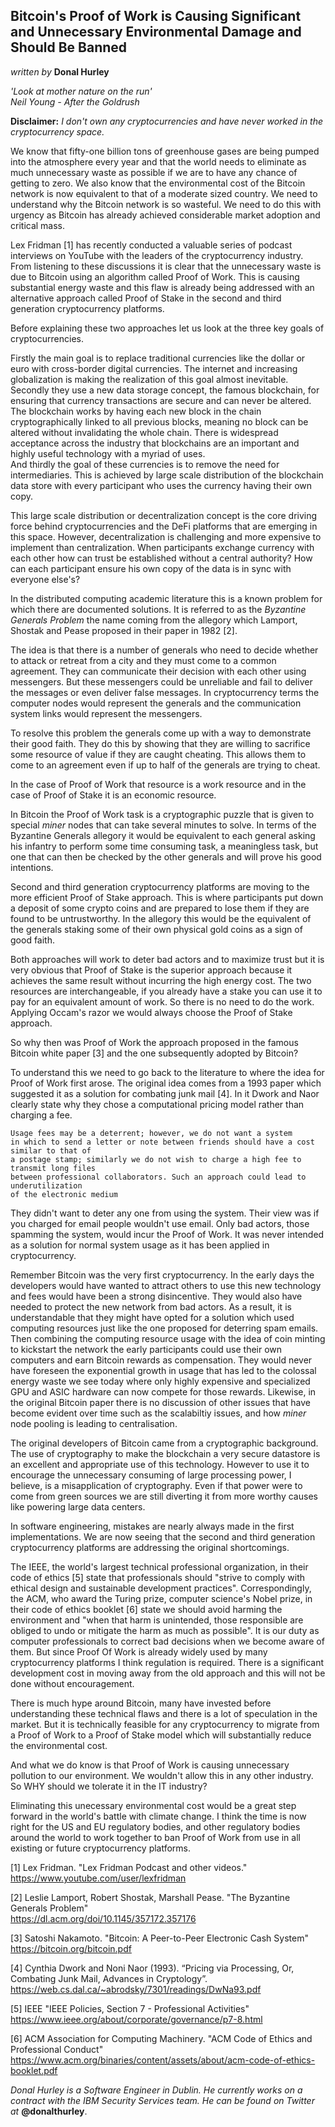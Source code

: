 ## Bitcoin's Proof of Work is Causing Significant and Unnecessary Environmental Damage and Should Be Banned
_written by_ **Donal Hurley** 

_'Look at mother nature on the run'\
Neil Young - After the Goldrush_

**Disclaimer:** _I don't own any cryptocurrencies and have never worked in the cryptocurrency space._

We know that fifty-one billion tons of greenhouse gases are being pumped into the atmosphere every year and
that the world needs to eliminate as much unnecessary waste as possible if we are to have any chance of getting to zero.
We also know that the environmental cost of the Bitcoin network is now equivalent to that of a moderate sized country.
We need to understand why the Bitcoin network is so wasteful.
We need to do this with urgency as Bitcoin has already achieved considerable market adoption and critical mass.

Lex Fridman [1] has recently conducted a valuable series of podcast interviews on YouTube with the leaders of the cryptocurrency industry.
From listening to these discussions it is clear that the unnecessary waste is due to Bitcoin using an algorithm called Proof of Work.
This is causing substantial energy waste and this flaw is already being addressed
with an alternative approach called Proof of Stake in the second and third generation cryptocurrency platforms.

Before explaining these two approaches let us look at the three key goals of cryptocurrencies.

Firstly the main goal is to replace traditional currencies like the dollar or euro with cross-border digital currencies.
The internet and increasing globalization is making the realization of this goal almost inevitable.
Secondly they use a new data storage concept, the famous blockchain, for ensuring that currency transactions are secure and can never be altered.
The blockchain works by having each new block in the chain cryptographically linked to all previous blocks, meaning no block can be altered without invalidating the whole chain.
There is widespread acceptance across the industry that blockchains are an important and highly useful technology with a myriad of uses.    
And thirdly the goal of these currencies is to remove the need for intermediaries.
This is achieved by large scale distribution of the blockchain data store with every participant who uses the currency having their own copy.

This large scale distribution or decentralization concept is the core driving force behind cryptocurrencies and the DeFi platforms that are emerging in this space.
However, decentralization is challenging and more expensive to implement than centralization.
When participants exchange currency with each other how can trust be established without a central authority?
How can each participant ensure his own copy of the data is in sync with everyone else's?

In the distributed computing academic literature this is a known problem for which there are documented solutions.
It is referred to as the _Byzantine Generals Problem_ the name coming from the allegory which Lamport, Shostak and Pease proposed in their paper in 1982 [2].

The idea is that there is a number of generals who need to decide whether to attack or retreat from a city and they must come to a common agreement.
They can communicate their decision with each other using messengers.
But these messengers could be unreliable and fail to deliver the messages or even deliver false messages.
In cryptocurrency terms the computer nodes would represent the generals and the communication system links would represent the messengers.

To resolve this problem the generals come up with a way to demonstrate their good faith.
They do this by showing that they are willing to sacrifice some resource of value if they are caught cheating.
This allows them to come to an agreement even if up to half of the generals are trying to cheat.

In the case of Proof of Work that resource is a work resource and in the case of Proof of Stake it is an economic resource.

In Bitcoin the Proof of Work task is a cryptographic puzzle that is given to special _miner_ nodes that can take several minutes to solve.
In terms of the Byzantine Generals allegory it would be equivalent to each general asking his infantry to perform some time consuming task,
a meaningless task, but one that can then be checked by the other generals and will prove his good intentions.

Second and third generation cryptocurrency platforms are moving to the more efficient Proof of Stake approach.
This is where participants put down a deposit of some crypto coins and are prepared to lose them if they are found to be untrustworthy.
In the allegory this would be the equivalent of the generals staking some of their own physical gold coins as a sign of good faith.

Both approaches will work to deter bad actors and to maximize trust but it is very obvious 
that Proof of Stake is the superior approach because it achieves the same result without incurring the high energy cost.
The two resources are interchangeable, if you already have a stake you can use it to pay for an equivalent amount of work.
So there is no need to do the work. Applying Occam's razor we would always choose the Proof of Stake approach. 

So why then was Proof of Work the approach proposed in the famous Bitcoin white paper [3] and the one subsequently adopted by Bitcoin?

To understand this we need to go back to the literature to where the idea for Proof of Work first arose.
The original idea comes from a 1993 paper which suggested it as a solution for combating junk mail [4].
In it Dwork and Naor clearly state why they chose a computational pricing model rather than charging a fee.

    Usage fees may be a deterrent; however, we do not want a system
    in which to send a letter or note between friends should have a cost similar to that of
    a postage stamp; similarly we do not wish to charge a high fee to transmit long files
    between professional collaborators. Such an approach could lead to underutilization
    of the electronic medium

They didn't want to deter any one from using the system. Their view was if you charged for email people wouldn't use email.
Only bad actors, those spamming the system, would incur the Proof of Work.
It was never intended as a solution for normal system usage as it has been applied in cryptocurrency.

Remember Bitcoin was the very first cryptocurrency. 
In the early days the developers would have wanted to attract others to use this new technology and fees would have been a strong disincentive.
They would also have needed to protect the new network from bad actors.
As a result, it is understandable that they might have opted for a solution which used computing resources just like the one proposed for deterring spam emails.
Then combining the computing resource usage with the idea of coin minting to kickstart the network the early participants could use their own computers and earn Bitcoin rewards as compensation.
They would never have foreseen the exponential growth in usage that has led to the colossal energy waste we see today 
where only highly expensive and specialized GPU and ASIC hardware can now compete for those rewards.
Likewise, in the original Bitcoin paper there is no discussion of other issues that have become evident over time 
such as the scalabiltiy issues, and how _miner_ node pooling is leading to centralisation.

The original developers of Bitcoin came from a cryptographic background.
The use of cryptography to make the blockchain a very secure datastore is an excellent and appropriate use of this technology.
However to use it to encourage the unnecessary consuming of large processing power, I believe, is a misapplication of cryptography.
Even if that power were to come from green sources we are still diverting it from more worthy causes like powering large data centers.

In software engineering, mistakes are nearly always made in the first implementations.
We are now seeing that the second and third generation cryptocurrency platforms are addressing the original shortcomings.

The IEEE, the world's largest technical professional organization,
in their code of ethics [5] state that professionals should "strive to comply with ethical design and sustainable development practices".
Correspondingly, the ACM, who award the Turing prize, computer science's Nobel prize, 
in their code of ethics booklet [6] state we should avoid harming the environment and 
"when that harm is unintended, those responsible are obliged to undo or mitigate the harm as much as possible".
It is our duty as computer professionals to correct bad decisions when we become aware of them.
But since Proof Of Work is already widely used by many cryptocurrency platforms I think regulation is required.
There is a significant development cost in moving away from the old approach and this will not be done without encouragement.      

There is much hype around Bitcoin, many have invested before understanding these technical flaws and there is a lot of speculation in the market.
But it is technically feasible for any cryptocurrency to migrate from a Proof of Work to a Proof of Stake model which will substantially reduce the environmental cost.   

And what we do know is that Proof of Work is causing unnecessary pollution to our environment. We wouldn't allow this in any other industry. So WHY should we tolerate it in the IT industry?

Eliminating this unecessary environmental cost would be a great step forward in the world's battle with climate change.
I think the time is now right for the US and EU regulatory bodies, and other regulatory bodies around the world to work together to ban Proof of Work from use in all existing or future cryptocurrency platforms.

[1] Lex Fridman. "Lex Fridman Podcast and other videos."\
https://www.youtube.com/user/lexfridman

[2] Leslie Lamport, Robert Shostak, Marshall Pease. "The Byzantine Generals Problem"\
https://dl.acm.org/doi/10.1145/357172.357176

[3] Satoshi Nakamoto. "Bitcoin: A Peer-to-Peer Electronic Cash System"\
https://bitcoin.org/bitcoin.pdf

[4] Cynthia Dwork and Noni Naor (1993). “Pricing via Processing, Or, Combating Junk Mail, Advances in Cryptology”.\
https://web.cs.dal.ca/~abrodsky/7301/readings/DwNa93.pdf

[5] IEEE "IEEE Policies, Section 7 - Professional Activities"\
https://www.ieee.org/about/corporate/governance/p7-8.html

[6] ACM Association for Computing Machinery. "ACM Code of Ethics and Professional Conduct"\
https://www.acm.org/binaries/content/assets/about/acm-code-of-ethics-booklet.pdf

_Donal Hurley is a Software Engineer in Dublin. He currently works on a contract with the IBM Security Services team. He can be found on Twitter at_ **@donalthurley**.
